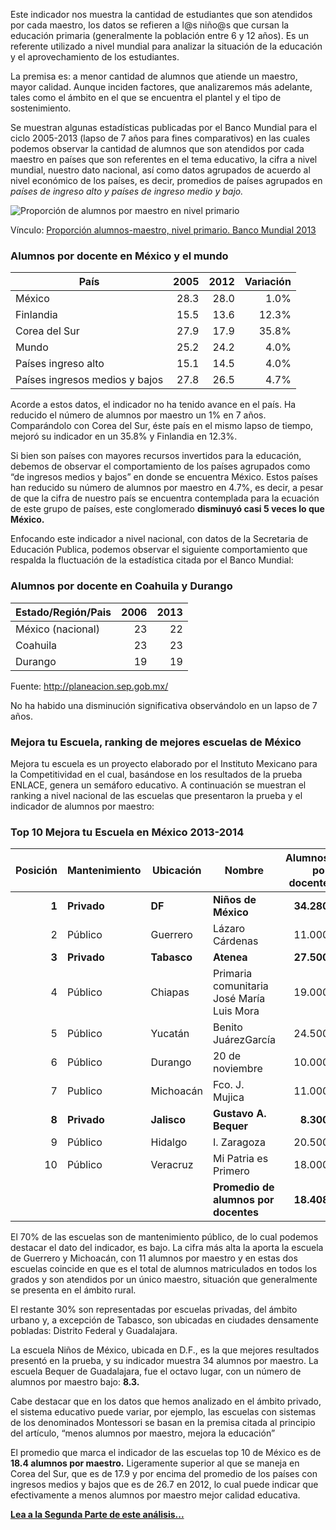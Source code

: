 
Este indicador nos muestra la cantidad de estudiantes que son atendidos por cada maestro, los datos se refieren a l@s niño@s que cursan la educación primaria (generalmente la población entre 6 y 12 años). Es un referente utilizado a nivel mundial para analizar la situación de la educación y el aprovechamiento de los estudiantes.

La premisa es: a menor cantidad de alumnos que atiende un maestro, mayor calidad. Aunque inciden factores, que analizaremos más adelante, tales como el ámbito en el que se encuentra el plantel y el tipo de sostenimiento.

Se muestran algunas estadísticas publicadas por el Banco Mundial para el ciclo 2005-2013 (lapso de 7 años para fines comparativos) en las cuales podemos observar la cantidad de alumnos que son atendidos por cada maestro en países que son referentes en el tema educativo, la cifra a nivel mundial, nuestro dato nacional, así como datos agrupados de acuerdo al nivel económico de los países, es decir, promedios de países agrupados en _países de ingreso alto y países de ingreso medio y bajo._

<div style="clear:left;"></div><img class="img-responsive" src="alumnos-por-docente-parte-1/proporcion-alumnos-maestro-nivel-primario.jpg" alt="Proporción de alumnos por maestro en nivel primario">

Vínculo: [Proporción alumnos-maestro, nivel primario. Banco Mundial 2013](http://datos.bancomundial.org/indicador/SE.PRM.ENRL.TC.ZS/countries/1W-MX-FI-KR-XD?display=graph)

### Alumnos por docente en México y el mundo

País                           | 2005 | 2012 | Variación
-------------------------------|-----:|-----:|----------:
México                         | 28.3 | 28.0 |      1.0%
Finlandia                      | 15.5 | 13.6 |     12.3%
Corea del Sur                  | 27.9 | 17.9 |     35.8%
Mundo                          | 25.2 | 24.2 |      4.0%
Países ingreso alto            | 15.1 | 14.5 |      4.0%
Países ingresos medios y bajos | 27.8 | 26.5 |      4.7%

Acorde a estos datos, el indicador no ha tenido avance en el país. Ha reducido el número de alumnos por maestro un 1% en 7 años. Comparándolo con Corea del Sur, éste país en el mismo lapso de tiempo, mejoró su indicador en un 35.8% y Finlandia en 12.3%.

Si bien son países con mayores recursos invertidos para la educación, debemos de observar el comportamiento de los países agrupados como “de ingresos medios y bajos” en donde se encuentra México. Estos países han reducido su número de alumnos por maestro en 4.7%, es decir, a pesar de que la cifra de nuestro país se encuentra contemplada para la ecuación de este grupo de países, este conglomerado **disminuyó casi 5 veces lo que México.**

Enfocando este indicador a nivel nacional, con datos de la Secretaria de Educación Publica, podemos observar el siguiente comportamiento que respalda la fluctuación de la estadística citada por el Banco Mundial:

### Alumnos por docente en Coahuila y Durango

Estado/Región/Pais | 2006 | 2013
-------------------|-----:|-----:
México (nacional)  |   23 |   22
Coahuila           |   23 |   23
Durango            |   19 |   19

Fuente: http://planeacion.sep.gob.mx/

No ha habido una disminución significativa observándolo en un lapso de 7 años.

### Mejora tu Escuela, ranking de mejores escuelas de México

Mejora tu escuela es un proyecto elaborado por el Instituto Mexicano para la Competitividad en el cual, basándose en los resultados de la prueba ENLACE, genera un semáforo educativo. A continuación se muestran el ranking a nivel nacional de las escuelas que presentaron la prueba y el indicador de alumnos por maestro:

### Top 10 Mejora tu Escuela en México 2013-2014

Posición   | Mantenimiento | Ubicación   | Nombre                                    |    Alumnos por docente | Ámbito
----------:|---------------|-------------|-------------------------------------------|-----------------------:|-----------
     **1** | **Privado**   | **DF**      | **Niños de México**                       |             **34.280** | **urbano**
       2   | Público       | Guerrero    | Lázaro Cárdenas                           |               11.000   | rural
     **3** | **Privado**   | **Tabasco** | **Atenea**                                |             **27.500** | **urbano**
       4   | Público       | Chiapas     | Primaria comunitaria José María Luis Mora |               19.000   | rural
       5   | Público       | Yucatán     | Benito JuárezGarcía                       |               24.500   | rural
       6   | Público       | Durango     | 20 de noviembre                           |               10.000   | rural
       7   | Publico       | Michoacán   | Fco. J. Mujica                            |               11.000   | rural
     **8** | **Privado**   | **Jalisco** | **Gustavo A. Bequer**                     |              **8.300** | **urbano**
       9   | Público       | Hidalgo     | I. Zaragoza                               |               20.500   | rural
      10   | Público       | Veracruz    | Mi Patria es Primero                      |               18.000   | rural
           |               |             | **Promedio de alumnos por docentes**      |             **18.408** |

El 70% de las escuelas son de mantenimiento público, de lo cual podemos destacar el dato del indicador, es bajo. La cifra más alta la aporta la escuela de Guerrero y Michoacán, con 11 alumnos por maestro y en estas dos escuelas coincide en que es el total de alumnos matriculados en todos los grados y son atendidos por un único maestro, situación que generalmente se presenta en el ámbito rural.

El restante 30% son representadas por escuelas privadas, del ámbito urbano y, a excepción de Tabasco, son ubicadas en ciudades densamente pobladas: Distrito Federal y Guadalajara.

La escuela Niños de México, ubicada en D.F., es la que mejores resultados presentó en la prueba, y su indicador muestra 34 alumnos por maestro. La escuela Bequer de Guadalajara, fue el octavo lugar, con un número de alumnos por maestro bajo: **8.3.**

Cabe destacar que en los datos que hemos analizado en el ámbito privado, el sistema educativo puede variar, por ejemplo, las escuelas con sistemas de los denominados Montessori se basan en la premisa citada al principio del artículo, “menos alumnos por maestro, mejora la educación”

El promedio que marca el indicador de las escuelas top 10 de México es de **18.4 alumnos por maestro.** Ligeramente superior al que se maneja en Corea del Sur, que es de 17.9 y por encima del promedio de los países con ingresos medios y bajos que es de 26.7 en 2012, lo cual puede indicar que efectivamente a menos alumnos por maestro mejor calidad educativa.

**[Lea a la Segunda Parte de este análisis...](alumnos-por-docente-parte-2.html)**
